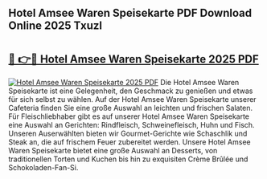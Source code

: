## Hotel Amsee Waren Speisekarte PDF Download Online 2025 Txuzl

# <h2><a href="http://gcd83m.nevu.top/?p=Hotel+Amsee+Waren+Speisekarte">🔗 👉🔴 Hotel Amsee Waren Speisekarte 2025 PDF</a></h2>

[![Hotel Amsee Waren Speisekarte 2025 PDF](https://i.imgur.com/dBaPXMq.png)](http://gcd83m.nevu.top/?p=Hotel+Amsee+Waren+Speisekarte)
Die Hotel Amsee Waren Speisekarte ist eine Gelegenheit, den Geschmack zu genießen und etwas für sich selbst zu wählen. Auf der Hotel Amsee Waren Speisekarte unserer Cafeteria finden Sie eine große Auswahl an leichten und frischen Salaten. Für Fleischliebhaber gibt es auf unserer Hotel Amsee Waren Speisekarte eine Auswahl an Gerichten: Rindfleisch, Schweinefleisch, Huhn und Fisch. Unseren Auserwählten bieten wir Gourmet-Gerichte wie Schaschlik und Steak an, die auf frischem Feuer zubereitet werden. Unsere Hotel Amsee Waren Speisekarte bietet eine große Auswahl an Desserts, von traditionellen Torten und Kuchen bis hin zu exquisiten Crème Brûlée und Schokoladen-Fan-Si.
